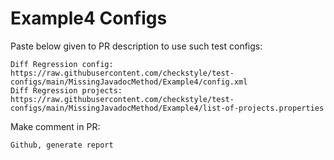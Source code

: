 # Example4 Configs
Paste below given to PR description to use such test configs:
```
Diff Regression config: https://raw.githubusercontent.com/checkstyle/test-configs/main/MissingJavadocMethod/Example4/config.xml
Diff Regression projects: https://raw.githubusercontent.com/checkstyle/test-configs/main/MissingJavadocMethod/Example4/list-of-projects.properties
```
Make comment in PR:
```
Github, generate report
```
